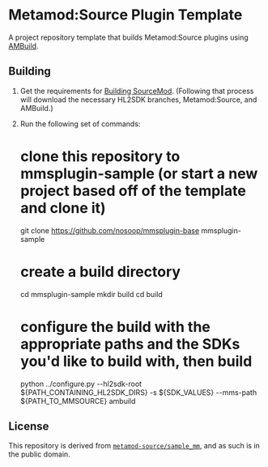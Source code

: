 # Metamod:Source Plugin Template

A project repository template that builds Metamod:Source plugins using [AMBuild].

## Building

1. Get the requirements for [Building SourceMod][].  (Following that process will download the
necessary HL2SDK branches, Metamod:Source, and AMBuild.)
2. Run the following set of commands:

    # clone this repository to mmsplugin-sample (or start a new project based off of the template and clone it)
    git clone https://github.com/nosoop/mmsplugin-base mmsplugin-sample
    
    # create a build directory
    cd mmsplugin-sample
    mkdir build
    cd build
    
    # configure the build with the appropriate paths and the SDKs you'd like to build with, then build
    python ../configure.py --hl2sdk-root ${PATH_CONTAINING_HL2SDK_DIRS} -s ${SDK_VALUES} --mms-path ${PATH_TO_MMSOURCE}
    ambuild

[AMBuild]: https://github.com/alliedmodders/ambuild
[Building SourceMod]: https://wiki.alliedmods.net/Building_SourceMod

## License

This repository is derived from [`metamod-source/sample_mm`][], and as such is in the public
domain.

[`metamod-source/sample_mm`]: https://github.com/alliedmodders/metamod-source
